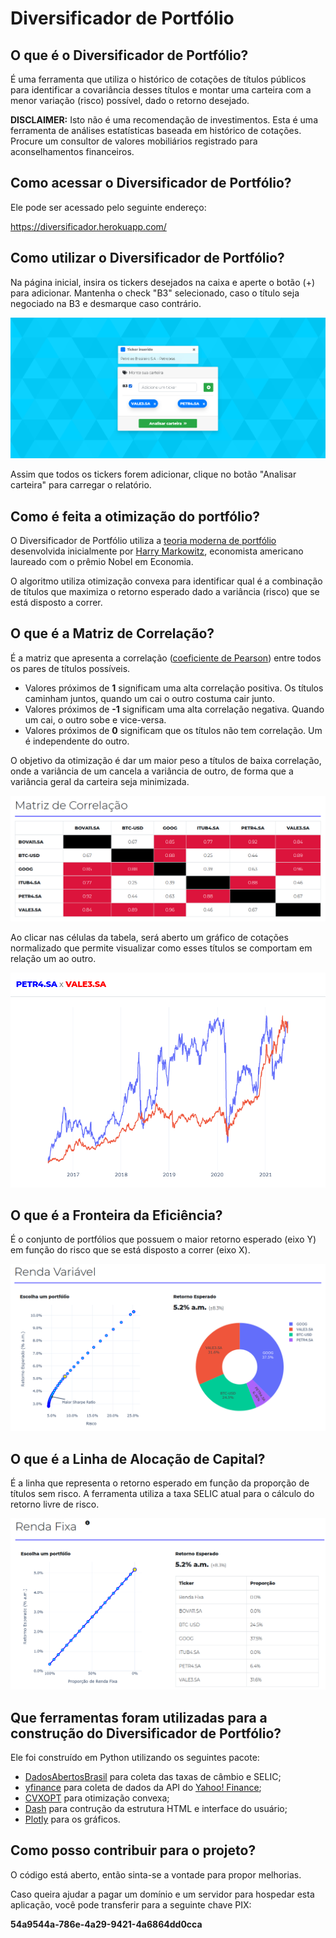 # Diversificador de Portfólio

## O que é o Diversificador de Portfólio?

É uma ferramenta que utiliza o histórico de cotações de títulos públicos para identificar a covariância desses títulos e montar uma carteira com a menor variação (risco) possível, dado o retorno desejado.

**DISCLAIMER:** Isto não é uma recomendação de investimentos. Esta é uma ferramenta de análises estatísticas baseada em histórico de cotações. Procure um consultor de valores mobiliários registrado para aconselhamentos financeiros.

## Como acessar o Diversificador de Portfólio?

Ele pode ser acessado pelo seguinte endereço:

https://diversificador.herokuapp.com/

## Como utilizar o Diversificador de Portfólio?

Na página inicial, insira os tickers desejados na caixa e aperte o botão (+) para adicionar. Mantenha o check "B3" selecionado, caso o título seja negociado na B3 e desmarque caso contrário.

<img src="https://raw.githubusercontent.com/GusFurtado/Diversificador/main/assets/menu.png">

Assim que todos os tickers forem adicionar, clique no botão "Analisar carteira" para carregar o relatório.

## Como é feita a otimização do portfólio?

O Diversificador de Portfólio utiliza a [teoria moderna de portfólio](https://en.wikipedia.org/wiki/Modern_portfolio_theory) desenvolvida inicialmente por [Harry Markowitz](https://en.wikipedia.org/wiki/Harry_Markowitz), economista americano laureado com o prêmio Nobel em Economia.

O algoritmo utiliza otimização convexa para identificar qual é a combinação de títulos que maximiza o retorno esperado dado a variância (risco) que se está disposto a correr.

## O que é a Matriz de Correlação?

É a matriz que apresenta a correlação ([coeficiente de Pearson](https://en.wikipedia.org/wiki/Pearson_correlation_coefficient)) entre todos os pares de títulos possíveis.

- Valores próximos de **1** significam uma alta correlação positiva. Os títulos caminham juntos, quando um cai o outro costuma cair junto.
- Valores próximos de **-1** significam uma alta correlação negativa. Quando um cai, o outro sobe e vice-versa.
- Valores próximos de **0** significam que os títulos não tem correlação. Um é independente do outro.

O objetivo da otimização é dar um maior peso a títulos de baixa correlação, onde a variância de um cancela a variância de outro, de forma que a variância geral da carteira seja minimizada.

<img src="https://raw.githubusercontent.com/GusFurtado/Diversificador/main/assets/matriz.png">

Ao clicar nas células da tabela, será aberto um gráfico de cotações normalizado que permite visualizar como esses títulos se comportam em relação um ao outro.

<img src="https://raw.githubusercontent.com/GusFurtado/Diversificador/main/assets/grafico.png">

## O que é a Fronteira da Eficiência?

É o conjunto de portfólios que possuem o maior retorno esperado (eixo Y) em função do risco que se está disposto a correr (eixo X).

<img src="https://raw.githubusercontent.com/GusFurtado/Diversificador/main/assets/variavel.png">


## O que é a Linha de Alocação de Capital?

É a linha que representa o retorno esperado em função da proporção de títulos sem risco. A ferramenta utiliza a taxa SELIC atual para o cálculo do retorno livre de risco.

<img src="https://raw.githubusercontent.com/GusFurtado/Diversificador/main/assets/fixa.png">

## Que ferramentas foram utilizadas para a construção do Diversificador de Portfólio?

Ele foi construído em Python utilizando os seguintes pacote:
- [DadosAbertosBrasil](https://www.gustavofurtado.com/dab.html) para coleta das taxas de câmbio e SELIC;
- [yfinance](https://aroussi.com/post/python-yahoo-finance) para coleta de dados da API do [Yahoo! Finance](https://finance.yahoo.com/);
- [CVXOPT](https://cvxopt.org/) para otimização convexa; 
- [Dash](https://plotly.com/dash/) para contrução da estrutura HTML e interface do usuário;
- [Plotly](https://plotly.com/python/) para os gráficos.

## Como posso contribuir para o projeto?

O código está aberto, então sinta-se a vontade para propor melhorias.

Caso queira ajudar a pagar um domínio e um servidor para hospedar esta aplicação, você pode transferir para a seguinte chave PIX:

**54a9544a-786e-4a29-9421-4a6864dd0cca**
